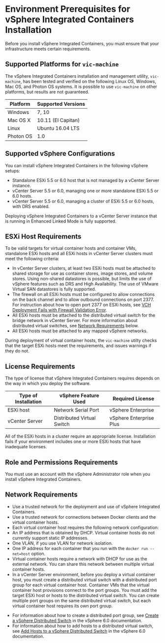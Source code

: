 # Environment Prerequisites for vSphere Integrated Containers Installation #

Before you install vSphere Integrated Containers, you must ensure that your infrastructure meets certain requirements.

## Supported Platforms for `vic-machine` ##

The vSphere Integrated Containers installation and management utility, `vic-machine`, has been tested and verified on the following Linux OS, Windows, Mac OS, and Photon OS systems. It is possible to use `vic-machine` on other platforms, but results are not guaranteed.

|**Platform**|**Supported Versions**|
|---|---|
|Windows|7, 10|
|Mac OS X |10.11 (El Capitan)|
|Linux|Ubuntu 16.04 LTS|
|Photon OS|1.0|

## Supported vSphere Configurations ##

You can install vSphere Integrated Containers in the following vSphere setups:

* Standalone ESXi 5.5 or 6.0 host that is not managed by a vCenter Server instance.
* vCenter Server 5.5 or 6.0, managing one or more standalone ESXi 5.5 or 6.0 hosts.
* vCenter Server 5.5 or 6.0, managing a cluster of ESXi 5.5 or 6.0 hosts, with DRS enabled.

Deploying vSphere Integrated Containers to a vCenter Server instance that is running in Enhanced Linked Mode is fully supported.  

## ESXi Host Requirements ##

To be valid targets for virtual container hosts and container VMs, standalone ESXi hosts and all ESXi hosts in vCenter Server clusters must meet the following criteria:

- In vCenter Server clusters, at least two ESXi hosts must be attached to shared storage for use as container stores, image stores, and volume stores. Using non-shared datastores is possible, but limits the use of vSphere features such as DRS and High Availability. The use of VMware Virtual SAN datastores is fully supported.
- The firewall on all ESXi hosts must be configured to allow connections on the back channel and to allow outbound connections on port 2377. For instruction about how to open port 2377 on ESXi hosts, see [VCH Deployment Fails with Firewall Validation Error](ts_firewall_error.md).
- All ESXi hosts must be attached to the distributed virtual switch for the bridge network in vCenter Server. For more information about distributed virtual switches, see [Network Requirements](#networkreqs) below.
- All ESXi hosts must be attached to any mapped vSphere networks.

During deployment of virtual container hosts, the `vic-machine` utilty checks that the target ESXi hosts meet the requirements, and issues warnings if they do not.

## License Requirements ##
The type of license that vSphere Integrated Containers requires depends on the way in which you deploy the software.

| **Type of Installation** | **vSphere Feature Used** | **Required License** |
| --- | --- | --- |
|ESXi host|Network Serial Port|vSphere Enterprise|
|vCenter Server|Distributed Virtual Switch|vSphere Enterprise Plus|

All of the ESXi hosts in a cluster require an appropriate license. Installation fails if your environment includes one or more ESXi hosts that have inadequate licenses.

## Role and Permissions Requirements
You must use an account with the vSphere Administrator role when you install vSphere Integrated Containers.

<a name="networkreqs"></a>
## Network Requirements
* Use a trusted network for the deployment and use of vSphere Integrated Containers.
* Use a trusted network for connections between Docker clients and the virtual container hosts.
* Each virtual container host requires the following network configuration:
 * An IP address that is obtained by DHCP. Virtual container hosts do not currently support static IP addresses.
 * One VLAN, if you use VLAN for network isolation.
 * One IP address for each container that you run with the `docker run --net=host` option.
* Virtual container hosts require a network with DHCP for use as the external network. You can share this network between multiple virtual container hosts.
* In a vCenter Server environment, before you deploy a virtual container host, you must create a distributed virtual switch with a distributed port group for each virtual container host. Container VMs that the virtual container host provisions connect to the port groups. You must add the target ESXi host or hosts to the distributed virtual switch. You can create multiple port groups on the same distributed virtual switch, but each virtual container host requires its own port group. 
 - For information about how to create a distributed port group, see [Create a vSphere Distributed Switch](https://pubs.vmware.com/vsphere-60/topic/com.vmware.vsphere.networking.doc/GUID-D21B3241-0AC9-437C-80B1-0C8043CC1D7D.html) in the vSphere 6.0 documentation.
 - For information about how to add hosts to a distributed virtual switch, see [Add Hosts to a vSphere Distributed Switch](https://pubs.vmware.com/vsphere-60/topic/com.vmware.vsphere.networking.doc/GUID-E90C1B0D-82CB-4A3D-BE1B-0FDCD6575725.html) in the vSphere 6.0 documentation.